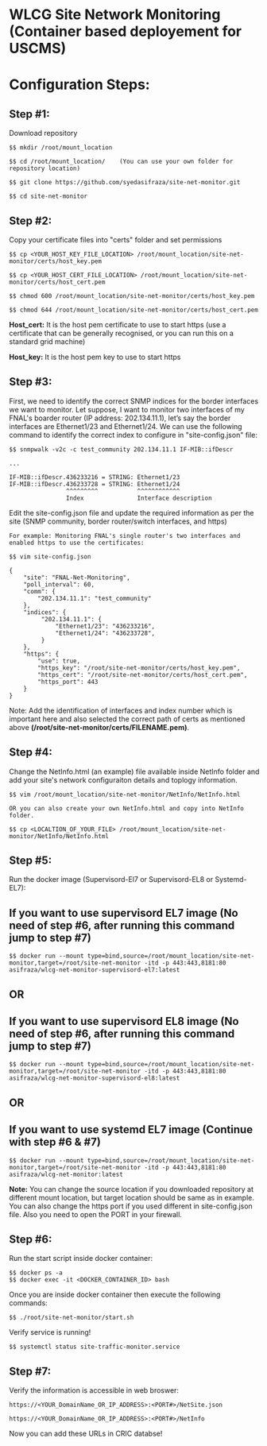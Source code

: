 # WLCG Site Network Monitoring (Container based deployement for USCMS)

# Configuration Steps:

## Step #1:
  Download repository

    $$ mkdir /root/mount_location
    
    $$ cd /root/mount_location/    (You can use your own folder for repository location)
    
    $$ git clone https://github.com/syedasifraza/site-net-monitor.git
    
    $$ cd site-net-monitor

## Step #2:
  Copy your certificate files into "certs" folder and set permissions

    $$ cp <YOUR_HOST_KEY_FILE_LOCATION> /root/mount_location/site-net-monitor/certs/host_key.pem
    
    $$ cp <YOUR_HOST_CERT_FILE_LOCATION> /root/mount_location/site-net-monitor/certs/host_cert.pem
  
    $$ chmod 600 /root/mount_location/site-net-monitor/certs/host_key.pem
  
    $$ chmod 644 /root/mount_location/site-net-monitor/certs/host_cert.pem

**Host_cert:** It is the host pem certificate to use to start https (use a certificate that can be generally recognised, or you can run this on a standard grid machine)

**Host_key:** It is the host pem key to use to start https


## Step #3:
  
  First, we need to identify the correct SNMP indices for the border interfaces we want to monitor. Let suppose, I want to monitor two interfaces of my FNAL's boarder router (IP address: 202.134.11.1), let’s say the border interfaces are Ethernet1/23 and Ethernet1/24.  We can use the following command to identify the correct index to configure in "site-config.json" file:

    $$ snmpwalk -v2c -c test_community 202.134.11.1 IF-MIB::ifDescr

    ...
  
    IF-MIB::ifDescr.436233216 = STRING: Ethernet1/23
    IF-MIB::ifDescr.436233728 = STRING: Ethernet1/24
                    ^^^^^^^^^           ^^^^^^^^^^^^       
                    Index               Interface description


  Edit the site-config.json file and update the required information as per the site (SNMP community, border router/switch interfaces, and https)

    For example: Monitoring FNAL's single router's two interfaces and enabled https to use the certificates:
    
    $$ vim site-config.json 
    
    {
        "site": "FNAL-Net-Monitoring",
        "poll_interval": 60,
        "comm": {
            "202.134.11.1": "test_community"
        },
        "indices": {
             "202.134.11.1": {
                 "Ethernet1/23": "436233216",
                 "Ethernet1/24": "436233728",
             }
        },
        "https": {
            "use": true,
            "https_key": "/root/site-net-monitor/certs/host_key.pem",
            "https_cert": "/root/site-net-monitor/certs/host_cert.pem",
            "https_port": 443
        }
    }


   Note: Add the identification of interfaces and index number which is important here and also selected the correct path of certs as mentioned above **(/root/site-net-monitor/certs/FILENAME.pem)**.
  
## Step #4:
  Change the NetInfo.html (an example) file available inside NetInfo folder and add your site's network configuraiton details and toplogy information. 

    $$ vim /root/mount_location/site-net-monitor/NetInfo/NetInfo.html
  
    OR you can also create your own NetInfo.html and copy into NetInfo folder.
  
    $$ cp <LOCALTION_OF_YOUR_FILE> /root/mount_location/site-net-monitor/NetInfo/NetInfo.html 


## Step #5:
  Run the docker image (Supervisord-El7 or Supervisord-EL8 or Systemd-EL7):

  ## If you want to use supervisord EL7 image (No need of step #6, after running this command jump to step #7)
  
    $$ docker run --mount type=bind,source=/root/mount_location/site-net-monitor,target=/root/site-net-monitor -itd -p 443:443,8181:80 asifraza/wlcg-net-monitor-supervisord-el7:latest

  ## OR

  ## If you want to use supervisord EL8 image (No need of step #6, after running this command jump to step #7)
  
    $$ docker run --mount type=bind,source=/root/mount_location/site-net-monitor,target=/root/site-net-monitor -itd -p 443:443,8181:80 asifraza/wlcg-net-monitor-supervisord-el8:latest
  
  ## OR
  
  ## If you want to use systemd EL7 image (Continue with step #6 & #7)
  
    $$ docker run --mount type=bind,source=/root/mount_location/site-net-monitor,target=/root/site-net-monitor -itd -p 443:443,8181:80 asifraza/wlcg-net-monitor:latest

  **Note:**
    You can change the source location if you downloaded repository at different mount location, but target location should be same as in example.
    You can also change the https port if you used different in site-config.json file. Also you need to open the PORT in your firewall. 
  

## Step #6:
  Run the start script inside docker container:

    $$ docker ps -a
    $$ docker exec -it <DOCKER_CONTAINER_ID> bash

  Once you are inside docker container then execute the following commands:

    $$ ./root/site-net-monitor/start.sh

  Verify service is running!

    $$ systemctl status site-traffic-monitor.service

## Step #7:

  Verify the information is accessible in web broswer:

    https://<YOUR_DomainName_OR_IP_ADDRESS>:<PORT#>/NetSite.json
    
    https://<YOUR_DomainName_OR_IP_ADDRESS>:<PORT#>/NetInfo
  


Now you can add these URLs in CRIC databse!


  

